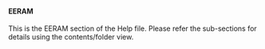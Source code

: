 <div class="section">

<div class="titlepage">

<div>

<div>

#### <span id="eeram"></span>EERAM

</div>

</div>

</div>

This is the EERAM section of the Help file. Please refer the
sub-sections for details using the contents/folder view.

</div>
